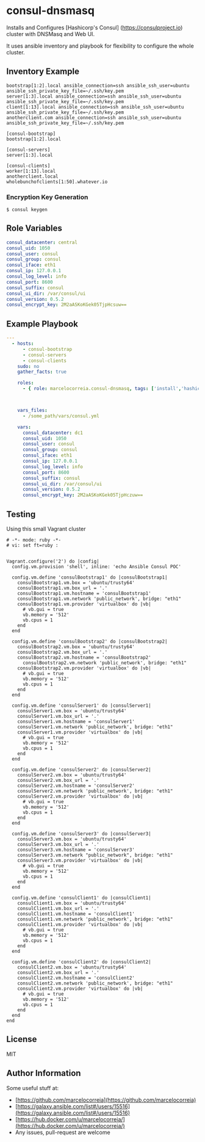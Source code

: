 # consul-dnsmasq

Installs and Configures [Hashicorp's Consul] (https://consulproject.io) cluster with DNSMasq and Web UI.

It uses ansible inventory and playbook for flexibility to configure the whole cluster. 

## Inventory Example

```
bootstrap[1:2].local ansible_connection=ssh ansible_ssh_user=ubuntu ansible_ssh_private_key_file=~/.ssh/key.pem
server[1:3].local ansible_connection=ssh ansible_ssh_user=ubuntu ansible_ssh_private_key_file=~/.ssh/key.pem
client[1:13].local ansible_connection=ssh ansible_ssh_user=ubuntu ansible_ssh_private_key_file=~/.ssh/key.pem
anotherclient.com ansible_connection=ssh ansible_ssh_user=ubuntu ansible_ssh_private_key_file=~/.ssh/key.pem

[consul-bootstrap]
bootstrap[1:2].local

[consul-servers]
server[1:3].local

[consul-clients]
worker[1:13].local
anotherclient.local
wholebunchofclients[1:50].whatever.io

```

### Encryption Key Generation

```
$ consul keygen
```

## Role Variables

```yml
consul_datacenter: central
consul_uid: 1050
consul_user: consul
consul_group: consul
consul_iface: eth1
consul_ip: 127.0.0.1
consul_log_level: info
consul_port: 8600
consul_suffix: consul
consul_ui_dir: /var/consul/ui
consul_version: 0.5.2
consul_encrypt_key: 2M2aASKoKGek05TjpHcsuw==

```

## Example Playbook

```yml
---
  - hosts:
      - consul-bootstrap
      - consul-servers
      - consul-clients
    sudo: no
    gather_facts: true

    roles:
      - { role: marcelocorreia.consul-dnsmasq, tags: ['install','hashicorp','consul', 'dnsmasq','config']}



    vars_files:
      - /some_path/vars/consul.yml

    vars:
      consul_datacenter: dc1
      consul_uid: 1050
      consul_user: consul
      consul_group: consul
      consul_iface: eth1
      consul_ip: 127.0.0.1
      consul_log_level: info
      consul_port: 8600
      consul_suffix: consul
      consul_ui_dir: /var/consul/ui
      consul_version: 0.5.2
      consul_encrypt_key: 2M2aASKoKGek05TjpHczuw==
```

## Testing

Using this small Vagrant cluster

```Vagrantfile
# -*- mode: ruby -*-
# vi: set ft=ruby :


Vagrant.configure('2') do |config|
  config.vm.provision 'shell', inline: 'echo Ansible Consul POC'

  config.vm.define 'consulBootstrap1' do |consulBootstrap1|
    consulBootstrap1.vm.box = 'ubuntu/trusty64'
    consulBootstrap1.vm.box_url = '.'
    consulBootstrap1.vm.hostname = 'consulBootstrap1'
    consulBootstrap1.vm.network 'public_network', bridge: "eth1"
    consulBootstrap1.vm.provider 'virtualbox' do |vb|
      # vb.gui = true
      vb.memory = '512'
      vb.cpus = 1
    end
  end

  config.vm.define 'consulBootstrap2' do |consulBootstrap2|
    consulBootstrap2.vm.box = 'ubuntu/trusty64'
    consulBootstrap2.vm.box_url = '.'
    consulBootstrap2.vm.hostname = 'consulBootstrap2'
      consulBootstrap2.vm.network 'public_network', bridge: "eth1"
    consulBootstrap2.vm.provider 'virtualbox' do |vb|
      # vb.gui = true
      vb.memory = '512'
      vb.cpus = 1
    end
  end

  config.vm.define 'consulServer1' do |consulServer1|
    consulServer1.vm.box = 'ubuntu/trusty64'
    consulServer1.vm.box_url = '.'
    consulServer1.vm.hostname = 'consulServer1'
    consulServer1.vm.network 'public_network', bridge: "eth1"
    consulServer1.vm.provider 'virtualbox' do |vb|
      # vb.gui = true
      vb.memory = '512'
      vb.cpus = 1
    end
  end

  config.vm.define 'consulServer2' do |consulServer2|
    consulServer2.vm.box = 'ubuntu/trusty64'
    consulServer2.vm.box_url = '.'
    consulServer2.vm.hostname = 'consulServer2'
    consulServer2.vm.network 'public_network', bridge: "eth1"
    consulServer2.vm.provider 'virtualbox' do |vb|
      # vb.gui = true
      vb.memory = '512'
      vb.cpus = 1
    end
  end

  config.vm.define 'consulServer3' do |consulServer3|
    consulServer3.vm.box = 'ubuntu/trusty64'
    consulServer3.vm.box_url = '.'
    consulServer3.vm.hostname = 'consulServer3'
    consulServer3.vm.network "public_network", bridge: "eth1"
    consulServer3.vm.provider 'virtualbox' do |vb|
      # vb.gui = true
      vb.memory = '512'
      vb.cpus = 1
    end
  end

  config.vm.define 'consulClient1' do |consulClient1|
    consulClient1.vm.box = 'ubuntu/trusty64'
    consulClient1.vm.box_url = '.'
    consulClient1.vm.hostname = 'consulClient1'
    consulClient1.vm.network 'public_network', bridge: "eth1"
    consulClient1.vm.provider 'virtualbox' do |vb|
      # vb.gui = true
      vb.memory = '512'
      vb.cpus = 1
    end
  end

  config.vm.define 'consulClient2' do |consulClient2|
    consulClient2.vm.box = 'ubuntu/trusty64'
    consulClient2.vm.box_url = '.'
    consulClient2.vm.hostname = 'consulClient2'
    consulClient2.vm.network 'public_network', bridge: "eth1"
    consulClient2.vm.provider 'virtualbox' do |vb|
      # vb.gui = true
      vb.memory = '512'
      vb.cpus = 1
    end
  end
end
```

License
-------

MIT

Author Information
------------------

Some useful stuff at:
- [https://github.com/marcelocorreia](https://github.com/marcelocorreia)
- [https://galaxy.ansible.com/list#/users/15516](https://galaxy.ansible.com/list#/users/15516)
- [https://hub.docker.com/u/marcelocorreia/](https://hub.docker.com/u/marcelocorreia/)
- Any issues, pull-request are welcome
